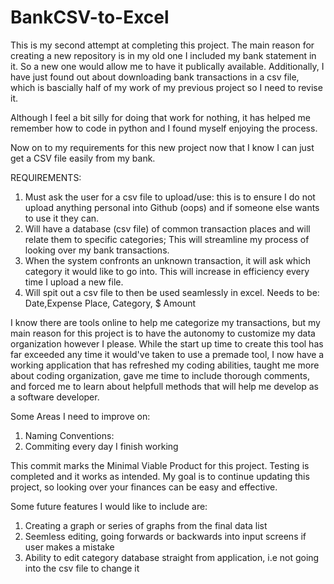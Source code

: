 # BankCSV-to-Excel

This is my second attempt at completing this project. The main reason for creating a new repository is in my old one I included my bank statement in it. 
So a new one would allow me to have it publically available. Additionally, I have just found out about downloading bank transactions in a csv file, which is bascially
half of my work of my previous project so I need to revise it. 

Although I feel a bit silly for doing that work for nothing, it has helped me remember how to code in python and I found myself enjoying the process. 

Now on to my requirements for this new project now that I know I can just get a CSV file easily from my bank.

REQUIREMENTS:
1. Must ask the user for a csv file to upload/use: this is to ensure I do not upload anything personal into Github (oops) and if someone else wants to use it they can.
2. Will have a database (csv file) of common transaction places and will relate them to specific categories; This will streamline my process of looking over my bank transactions.
3. When the system confronts an unknown transaction, it will ask which category it would like to go into. This will increase in efficiency every time I upload a new file.
4. Will spit out a csv file to then be used seamlessly in excel. Needs to be: Date,Expense Place, Category, $ Amount
   
I know there are tools online to help me categorize my transactions, but my main reason for this project is to have the autonomy to customize my data organization however I please. While the start up time to create this tool has far exceeded any time it would've taken to use a premade tool, I now have a working application that has refreshed my coding abilities, taught me more about coding organization, gave me time to include thorough comments, and forced me to learn about helpfull methods that will help me develop as a software developer. 

Some Areas I need to improve on:
1. Naming Conventions:
2. Commiting every day I finish working

This commit marks the Minimal Viable Product for this project. Testing is completed and it works as intended. My goal is to continue updating this project, so looking over your finances can be easy and effective.

Some future features I would like to include are:
1. Creating a graph or series of graphs from the final data list
2. Seemless editing, going forwards or backwards into input screens if user makes a mistake
3. Ability to edit category database straight from application, i.e not going into the csv file to change it